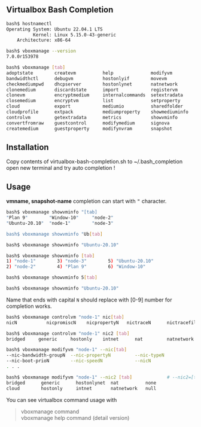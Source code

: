 ## Virtualbox Bash Completion

```sh
bash$ hostnamectl
Operating System: Ubuntu 22.04.1 LTS
          Kernel: Linux 5.15.0-43-generic
    Architecture: x86-64

bash$ vboxmanage --version 
7.0.0r153978

bash$ vboxmanage [tab]
adoptstate        createvm          help              modifyvm          startvm
bandwidthctl      debugvm           hostonlyif        movevm            storageattach
checkmediumpwd    dhcpserver        hostonlynet       natnetwork        storagectl
clonemedium       discardstate      import            registervm        unattended
clonevm           encryptmedium     internalcommands  setextradata      unregistervm
closemedium       encryptvm         list              setproperty       updatecheck
cloud             export            mediumio          sharedfolder      usbdevsource
cloudprofile      extpack           mediumproperty    showmediuminfo    usbfilter
controlvm         getextradata      metrics           showvminfo        
convertfromraw    guestcontrol      modifymedium      signova           
createmedium      guestproperty     modifynvram       snapshot
```

## Installation

Copy contents of virtualbox-bash-completion.sh to ~/.bash_completion  
open new terminal and try auto completion !

## Usage

**vmname, snapshot-name** completion can start with <kbd>"</kbd> character.

```sh
bash$ vboxmanage showvminfo "[tab]
"Plan 9"        "Window-10"     "node-2"        
"Ubuntu-20.10"  "node-1"        "node-3" 

bash$ vboxmanage showvminfo "Ub[tab]

bash$ vboxmanage showvminfo "Ubuntu-20.10"
```

```sh
bash$ vboxmanage showvminfo [tab]
1) "node-1"        3) "node-3"        5) "Ubuntu-20.10"  
2) "node-2"        4) "Plan 9"        6) "Window-10"

bash$ vboxmanage showvminfo 5[tab]

bash$ vboxmanage showvminfo "Ubuntu-20.10"
```

Name that ends with capital `N` should replace with [0-9] number for completion works.

```sh
bash$ vboxmanage controlvm "node-1" nic[tab]
nicN           nicpromiscN    nicpropertyN   nictraceN      nictracefileN  

bash$ vboxmanage controlvm "node-1" nic2 [tab] 
bridged     generic     hostonly    intnet      nat         natnetwork  null

bash$ vboxmanage modifyvm "node-1" --nic[tab]
--nic-bandwidth-groupN  --nic-propertyN         --nic-typeN
--nic-boot-prioN        --nic-speedN            --nicN
. . .

bash$ vboxmanage modifyvm "node-1" --nic2 [tab]             # --nic2=[tab] also works.
bridged      generic      hostonlynet  nat          none         
cloud        hostonly     intnet       natnetwork   null
```

You can see virtualbox command usage with
> vboxmanage command   
> vboxmanage help command (detail version)


